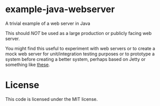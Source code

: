 example-java-webserver
======================

A trivial example of a web server in Java

This should *NOT* be used as a large production or publicly facing web
server.

You might find this useful to experiment with web servers or to create
a mock web server for unit/integration testing purposes or to
prototype a system before creating a better system, perhaps based on
Jetty or something like
[these](http://java-source.net/open-source/web-servers).

License
=======

This code is licensed under the MIT license.

